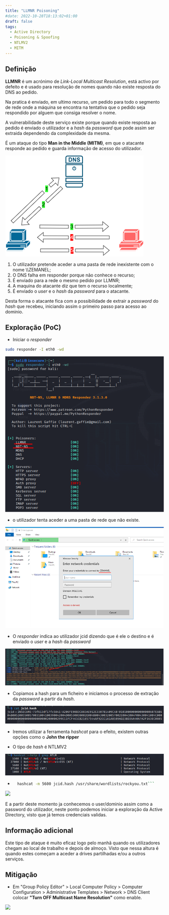 ```yaml
---
title: "LLMNR Poisoning"
#date: 2022-10-28T18:13:02+01:00
draft: false
tags:
  - Active Directory
  - Poisoning & Spoofing
  - NTLMV2
  - MITM
---
```


## Definição

**LLMNR** é um acrónimo de _Link-Local Multicast Resolution_, está activo por defeito e é usado para resolução de nomes quando não existe resposta do DNS ao pedido.

Na pratica é enviado, em ultimo recurso, um pedido para todo o segmento de rede onde a máquina se encontra na tentativa que o pedido seja respondido por alguem que consiga resolver o nome.

A vulnerabilidade deste serviço existe porque quando existe resposta ao pedido é enviado o utilizador e a _hash_ da _password_ que pode assim ser extraida dependendo da complexidade da mesma.

É um ataque do tipo **Man in the Middle (MITM)**, em que o atacante responde ao pedido e guarda informação de acesso do utilizador.

![](LLMNR.drawio.png#center)

1. O utilizador pretende aceder a uma pasta de rede inexistente com o nome \\\ZEMANEL;
2. O DNS falha em responder porque não conhece o recurso;
3. É enviado para a rede o mesmo pedido por LLMNR;
4. A maquina do atacante diz que tem o recurso localmente;
5. É enviado o _user_ e o _hash_ da _password_ para o atacante.

Desta forma o atacante fica com a possibilidade de extrair a _password_ do _hash_ que recebeu, iniciando assim o primeiro passo para acesso ao dominio.

## Exploração (PoC)

- Iniciar o _responder_

```Bash
sudo responder -I eth0 -wd
```

![](responder.png)

- o utilizador tenta aceder a uma pasta de rede que não existe.

![](acessoshared.png)

- O _responder_ indica ao utilizador jcid dizendo que é ele o destino e é enviado o _user_ e a _hash_ da _password_

![](responderwithhash.png)

- Copiamos a hash para um ficheiro e iniciamos o processo de extração da _password_ a partir da _hash_.

![](hash.png)

- Iremos utilizar a ferramenta _hashcat_ para o efeito, existem outras opções como o **John the ripper**

- O tipo de _hash_ é NTLMV2

![](hashcat_ntml.png)

- ````bash
    hashcat -m 5600 jcid.hash /usr/share/wordlists/rockyou.txt```
  ````

![](hashcatfinal.png)

E a partir deste momento ja conhecemos o user/dominio assim como a password do utilizador, neste ponto podemos iniciar a exploração da Active Directory, visto que já temos credenciais validas.

## Informação adicional

Este tipo de ataque é muito eficaz logo pelo manhã quando os utilizadores chegam ao local de trabalho e depois de almoço. Visto que nessa altura é quando estes começam a aceder a drives partilhadas e/ou a outros serviços.

## Mitigação

- Em "Group Policy Editor" > Local Computer Policy > Computer Configuration > Administrative Templates > Network > DNS Client colocar **"Turn OFF Multicast Name Resolution"** como enable.

![](miti.png#center)
